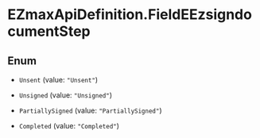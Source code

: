 # EZmaxApiDefinition.FieldEEzsigndocumentStep

## Enum


* `Unsent` (value: `"Unsent"`)

* `Unsigned` (value: `"Unsigned"`)

* `PartiallySigned` (value: `"PartiallySigned"`)

* `Completed` (value: `"Completed"`)


